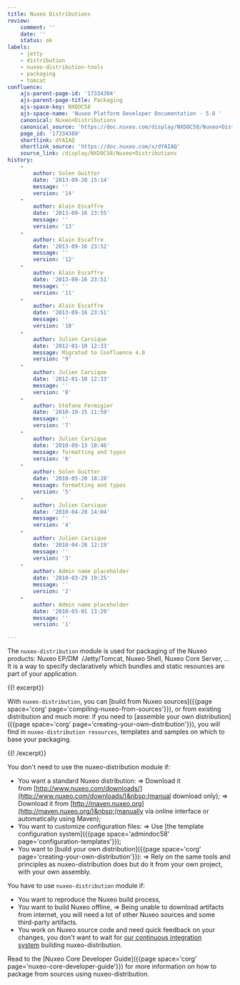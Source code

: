 ```yaml
---
title: Nuxeo Distributions
review:
    comment: ''
    date: ''
    status: ok
labels:
    - jetty
    - distribution
    - nuxeo-distribution-tools
    - packaging
    - tomcat
confluence:
    ajs-parent-page-id: '17334304'
    ajs-parent-page-title: Packaging
    ajs-space-key: NXDOC58
    ajs-space-name: 'Nuxeo Platform Developer Documentation - 5.8 '
    canonical: Nuxeo+Distributions
    canonical_source: 'https://doc.nuxeo.com/display/NXDOC58/Nuxeo+Distributions'
    page_id: '17334389'
    shortlink: dYAIAQ
    shortlink_source: 'https://doc.nuxeo.com/x/dYAIAQ'
    source_link: /display/NXDOC58/Nuxeo+Distributions
history:
    - 
        author: Solen Guitter
        date: '2013-09-20 15:14'
        message: ''
        version: '14'
    - 
        author: Alain Escaffre
        date: '2013-09-16 23:55'
        message: ''
        version: '13'
    - 
        author: Alain Escaffre
        date: '2013-09-16 23:52'
        message: ''
        version: '12'
    - 
        author: Alain Escaffre
        date: '2013-09-16 23:51'
        message: ''
        version: '11'
    - 
        author: Alain Escaffre
        date: '2013-09-16 23:51'
        message: ''
        version: '10'
    - 
        author: Julien Carsique
        date: '2012-01-10 12:33'
        message: Migrated to Confluence 4.0
        version: '9'
    - 
        author: Julien Carsique
        date: '2012-01-10 12:33'
        message: ''
        version: '8'
    - 
        author: Stéfane Fermigier
        date: '2010-10-15 11:59'
        message: ''
        version: '7'
    - 
        author: Julien Carsique
        date: '2010-09-13 18:46'
        message: formatting and typos
        version: '6'
    - 
        author: Solen Guitter
        date: '2010-05-20 18:28'
        message: formatting and typos
        version: '5'
    - 
        author: Julien Carsique
        date: '2010-04-28 14:04'
        message: ''
        version: '4'
    - 
        author: Julien Carsique
        date: '2010-04-28 12:19'
        message: ''
        version: '3'
    - 
        author: Admin name placeholder
        date: '2010-03-29 19:25'
        message: ''
        version: '2'
    - 
        author: Admin name placeholder
        date: '2010-03-01 13:29'
        message: ''
        version: '1'

---
```

The `nuxeo-distribution` module is used for packaging of the Nuxeo products: Nuxeo EP/DM &nbsp;/Jetty/Tomcat, Nuxeo Shell, Nuxeo Core Server, ... It is a way to specify declaratively which bundles and static resources are part of your application.

{{! excerpt}}

With `nuxeo-distribution`, you can [build from Nuxeo sources]({{page space='corg' page='compiling-nuxeo-from-sources'}}), or from existing distribution and much more:&nbsp;if you need to [assemble your own distribution]({{page space='corg' page='creating-your-own-distribution'}}), you will find in `nuxeo-distribution resources`, templates and samples on which to base your packaging.

{{! /excerpt}}

You don't need to use the nuxeo-distribution module if:

*   You want a standard Nuxeo distribution:
    => Download it from&nbsp;[http://www.nuxeo.com/downloads/](http://www.nuxeo.com/downloads/)&nbsp;(manual download only);
    => Download it from&nbsp;[http://maven.nuxeo.org](http://maven.nuxeo.org/)&nbsp;(manually via online interface or automatically using Maven);
*   You want to customize configuration files:
    => Use&nbsp;[the template configuration system]({{page space='admindoc58' page='configuration-templates'}});
*   You want to&nbsp;[build your own distribution]({{page space='corg' page='creating-your-own-distribution'}}):
    => Rely on the same tools and principles as nuxeo-distribution does but do it from your own project, with your own assembly.

You have to use&nbsp;`nuxeo-distribution`&nbsp;module if:

*   You want to reproduce the Nuxeo build process,
*   You want to build Nuxeo offline,
    => Being unable to download artifacts from internet, you will need a lot of other Nuxeo sources and some third-party artifacts.
*   You work on Nuxeo source code and need quick feedback on your changes, you don't want to wait for&nbsp;[our continuous integration system](https://qa.nuxeo.org/hudson/)&nbsp;building nuxeo-distribution.

Read to the&nbsp;[Nuxeo Core Developer Guide]({{page space='corg' page='nuxeo-core-developer-guide'}})&nbsp;for more information on how to package from sources using nuxeo-distribution.